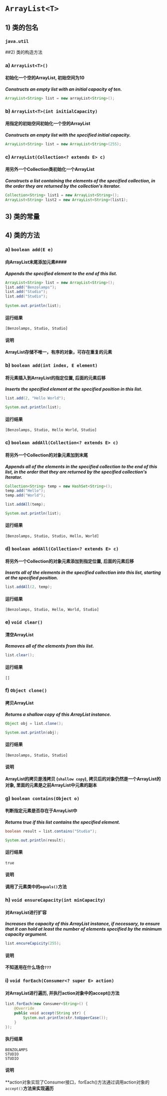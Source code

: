 # ```ArrayList<T>```
## 1) 类的包名
### ```java.util```
##2) 类的构造方法
### a) ```ArrayList<T>()```
#### 初始化一个空的ArrayList, 初始空间为10
***Constructs an empty list with an initial capacity of ten.***
``` java
ArrayList<String> list = new arrayList<String>();
```
### b) ```ArrayList<T>(int initialCapacity)```
#### 用指定的初始空间初始化一个空的ArrayList
***Constructs an empty list with the specified initial capacity.***
``` java
ArrayList<String> list = new ArrayList<String>(255);
```
### c) ```ArrayList(Collection<? extends E> c)```
#### 用另外一个Collection类初始化一个ArrayList
***Constructs a list containing the elements of the specified collection, in the order they are returned by the collection's iterator.***
``` java
Collection<String> list1 = new ArrayList<String>();
ArrayList<String> list2 = new ArrayList<String>(list1);
```

## 3) 类的常量

## 4) 类的方法
### a) ```boolean add(E e)```
#### 向ArrayList末尾添加元素####
***Appends the specified element to the end of this list.***
``` java
ArrayList<String> list = new ArrayList<String>();
list.add("Benzolamps");
list.add("Studio");
list.add("Studio");
		
System.out.println(list);
```
#### 运行结果
```
[Benzolamps, Studio, Studio]
```
#### 说明
**ArrayList存储不唯一，有序的对象，可存在重复的元素**

### b) ```boolean add(int index, E element)```
#### 将元素插入到ArrayList的指定位置, 后面的元素后移
***Inserts the specified element at the specified position in this list.***
``` java
list.add(2, "Hello World");

System.out.println(list);
```
#### 运行结果
```
[Benzolamps, Studio, Hello World, Studio]
```

### c) ```boolean addAll(Collection<? extends E> c)```
#### 将另外一个Collection的对象元素加到末尾
***Appends all of the elements in the specified collection to the end of this list, in the order that they are returned by the specified collection's Iterator.***
```java
Collection<String> temp = new HashSet<String>();
temp.add("Hello");
temp.add("World");

list.addAll(temp);

System.out.println(list);
```
#### 运行结果
```
[Benzolamps, Studio, Studio, Hello, World]
```

### d) ```boolean addAll(Collection<? extends E> c)```
#### 将另外一个Collection的对象元素添加到指定位置, 后面的元素后移
***Inserts all of the elements in the specified collection into this list, starting at the specified position.***
```java
list.addAll(2, temp);
```
#### 运行结果
```
[Benzolamps, Studio, Hello, World, Studio]
```

### e) ```void clear()```
#### 清空ArrayList
***Removes all of the elements from this list.***
```java
list.clear();
```
#### 运行结果
```
[]
```

### f) ```Object clone()```
#### 拷贝ArrayList
***Returns a shallow copy of this ArrayList instance.***
```java
Object obj = list.clone();

System.out.println(obj);
```
#### 运行结果
```
[Benzolamps, Studio, Studio]
```
#### 说明
**ArrayList的拷贝是浅拷贝 (```shallow copy```), 拷贝后的对象仍然是一个ArrayList的对象, 里面的元素是之前ArrayList中元素的副本**

### g) ```boolean contains(Object o)```
#### 判断指定元素是否存在于ArrayList中
***Returns true if this list contains the specified element.***
```java
boolean result = list.contains("Studio");

System.out.println(result);
```
#### 运行结果
```
true
```
#### 说明
**调用了元素类中的```equals()```方法**

### h) ```void ensureCapacity(int minCapacity)```
#### 对ArrayList进行扩容
***Increases the capacity of this ArrayList instance, if necessary, to ensure that it can hold at least the number of elements specified by the minimum capacity argument.***
```java
list.encureCapicity(255);
```
#### 说明
**不知道用在什么场合```???```**

### i) ```void forEach(Consumer<? super E> action)```
#### 对ArrayList进行遍历, 并执行action对象中的accept()方法
```java
list.forEach(new Consumer<String>() {
	@Override
	public void accept(String str) {
		System.out.println(str.toUpperCase());
	}
});
```
#### 执行结果
```
BENZOLAMPS
STUDIO
STUDIO
```
#### 说明
**action对象实现了Consumer接口，forEach()方法通过调用action对象的```accept()```**方法来实现遍历**

